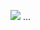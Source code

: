 <img src="https://github-readme-stats.vercel.app/api?username=theaayushdev&show_icons=true&show=reviews,prs_merged,prs_merged_percentage&theme=dark" /> ...


